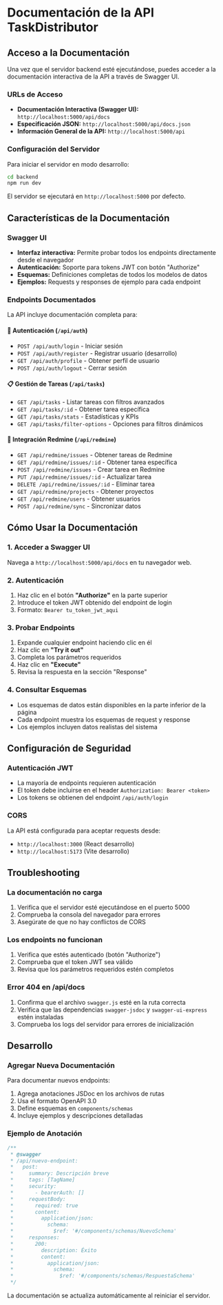 # Documentación de la API TaskDistributor

## Acceso a la Documentación

Una vez que el servidor backend esté ejecutándose, puedes acceder a la documentación interactiva de la API a través de Swagger UI.

### URLs de Acceso

- **Documentación Interactiva (Swagger UI):** `http://localhost:5000/api/docs`
- **Especificación JSON:** `http://localhost:5000/api/docs.json`
- **Información General de la API:** `http://localhost:5000/api`

### Configuración del Servidor

Para iniciar el servidor en modo desarrollo:

```bash
cd backend
npm run dev
```

El servidor se ejecutará en `http://localhost:5000` por defecto.

## Características de la Documentación

### Swagger UI
- **Interfaz interactiva:** Permite probar todos los endpoints directamente desde el navegador
- **Autenticación:** Soporte para tokens JWT con botón "Authorize"
- **Esquemas:** Definiciones completas de todos los modelos de datos
- **Ejemplos:** Requests y responses de ejemplo para cada endpoint

### Endpoints Documentados

La API incluye documentación completa para:

#### 🔐 Autenticación (`/api/auth`)
- `POST /api/auth/login` - Iniciar sesión
- `POST /api/auth/register` - Registrar usuario (desarrollo)
- `GET /api/auth/profile` - Obtener perfil de usuario
- `POST /api/auth/logout` - Cerrar sesión

#### 📋 Gestión de Tareas (`/api/tasks`)
- `GET /api/tasks` - Listar tareas con filtros avanzados
- `GET /api/tasks/:id` - Obtener tarea específica
- `GET /api/tasks/stats` - Estadísticas y KPIs
- `GET /api/tasks/filter-options` - Opciones para filtros dinámicos

#### 🔗 Integración Redmine (`/api/redmine`)
- `GET /api/redmine/issues` - Obtener tareas de Redmine
- `GET /api/redmine/issues/:id` - Obtener tarea específica
- `POST /api/redmine/issues` - Crear tarea en Redmine
- `PUT /api/redmine/issues/:id` - Actualizar tarea
- `DELETE /api/redmine/issues/:id` - Eliminar tarea
- `GET /api/redmine/projects` - Obtener proyectos
- `GET /api/redmine/users` - Obtener usuarios
- `POST /api/redmine/sync` - Sincronizar datos

## Cómo Usar la Documentación

### 1. Acceder a Swagger UI
Navega a `http://localhost:5000/api/docs` en tu navegador web.

### 2. Autenticación
1. Haz clic en el botón **"Authorize"** en la parte superior
2. Introduce el token JWT obtenido del endpoint de login
3. Formato: `Bearer tu_token_jwt_aqui`

### 3. Probar Endpoints
1. Expande cualquier endpoint haciendo clic en él
2. Haz clic en **"Try it out"**
3. Completa los parámetros requeridos
4. Haz clic en **"Execute"**
5. Revisa la respuesta en la sección "Response"

### 4. Consultar Esquemas
- Los esquemas de datos están disponibles en la parte inferior de la página
- Cada endpoint muestra los esquemas de request y response
- Los ejemplos incluyen datos realistas del sistema

## Configuración de Seguridad

### Autenticación JWT
- La mayoría de endpoints requieren autenticación
- El token debe incluirse en el header `Authorization: Bearer <token>`
- Los tokens se obtienen del endpoint `/api/auth/login`

### CORS
La API está configurada para aceptar requests desde:
- `http://localhost:3000` (React desarrollo)
- `http://localhost:5173` (Vite desarrollo)

## Troubleshooting

### La documentación no carga
1. Verifica que el servidor esté ejecutándose en el puerto 5000
2. Comprueba la consola del navegador para errores
3. Asegúrate de que no hay conflictos de CORS

### Los endpoints no funcionan
1. Verifica que estés autenticado (botón "Authorize")
2. Comprueba que el token JWT sea válido
3. Revisa que los parámetros requeridos estén completos

### Error 404 en /api/docs
1. Confirma que el archivo `swagger.js` esté en la ruta correcta
2. Verifica que las dependencias `swagger-jsdoc` y `swagger-ui-express` estén instaladas
3. Comprueba los logs del servidor para errores de inicialización

## Desarrollo

### Agregar Nueva Documentación
Para documentar nuevos endpoints:

1. Agrega anotaciones JSDoc en los archivos de rutas
2. Usa el formato OpenAPI 3.0
3. Define esquemas en `components/schemas`
4. Incluye ejemplos y descripciones detalladas

### Ejemplo de Anotación
```javascript
/**
 * @swagger
 * /api/nuevo-endpoint:
 *   post:
 *     summary: Descripción breve
 *     tags: [TagName]
 *     security:
 *       - bearerAuth: []
 *     requestBody:
 *       required: true
 *       content:
 *         application/json:
 *           schema:
 *             $ref: '#/components/schemas/NuevoSchema'
 *     responses:
 *       200:
 *         description: Éxito
 *         content:
 *           application/json:
 *             schema:
 *               $ref: '#/components/schemas/RespuestaSchema'
 */
```

La documentación se actualiza automáticamente al reiniciar el servidor. 
